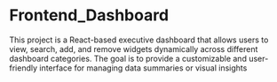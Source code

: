 # Frontend_Dashboard
This project is a React-based executive dashboard that allows users to view, search, add, and remove widgets dynamically across different dashboard categories. The goal is to provide a customizable and user-friendly interface for managing data summaries or visual insights
